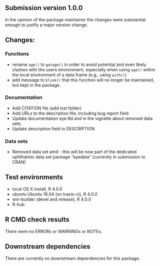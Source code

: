 ## Submission version 1.0.0

In the opinion of the package maintainer the changes were substantial enough to justify a major version change. 

## Changes:
### Functions
* rename `age()` to `getage()` in order to avoid potential and even likely clashes with the users environment, especially when using `age()` within the local environment of a data frame (e.g., using `with()`)
* add message to `blink()` that this function will no longer be 
  maintained, but kept in the package. 

### Documentation
* Add CITATION file (add inst folder)
* Add URLs to the description file, including bug report field
* Update documentation eye.Rd and in the vignette about removed data sets.
* Update description field in DESCRIPTION 

### Data sets
* Removed data set amd - this will be now part of the dedicated ophthalmic data
set package "eyedata" (currently in submission to CRAN)

## Test environments
* local OS X install, R 4.0.0
* ubuntu Ubuntu 16.04 (on travis-ci), R 4.0.0
* win-builder (devel and release), R 4.0.0
* R-hub

## R CMD check results
There were no ERRORs or WARNINGs or NOTEs. 

## Downstream dependencies
There are currently no downstream dependencies for this package.
